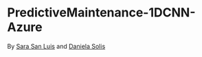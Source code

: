 # PredictiveMaintenance-1DCNN-Azure


By [Sara San Luis](https://github.com/xoubinha) and [Daniela Solis](https://github.com/Danysolism)
